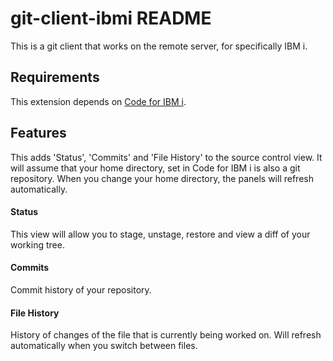 # git-client-ibmi README

This is a git client that works on the remote server, for specifically IBM i.

## Requirements

This extension depends on [Code for IBM i](https://github.com/halcyon-tech/code-for-ibmi).

## Features

This adds 'Status', 'Commits' and 'File History' to the source control view. It will assume that your home directory, set in Code for IBM i is also a git repository. When you change your home directory, the panels will refresh automatically.

#### Status

This view will allow you to stage, unstage, restore and view a diff of your working tree.

#### Commits

Commit history of your repository.

#### File History

History of changes of the file that is currently being worked on. Will refresh automatically when you switch between files.